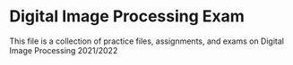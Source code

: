 # Digital Image Processing Exam

This file is a collection of practice files, assignments, and exams on Digital Image Processing 2021/2022

